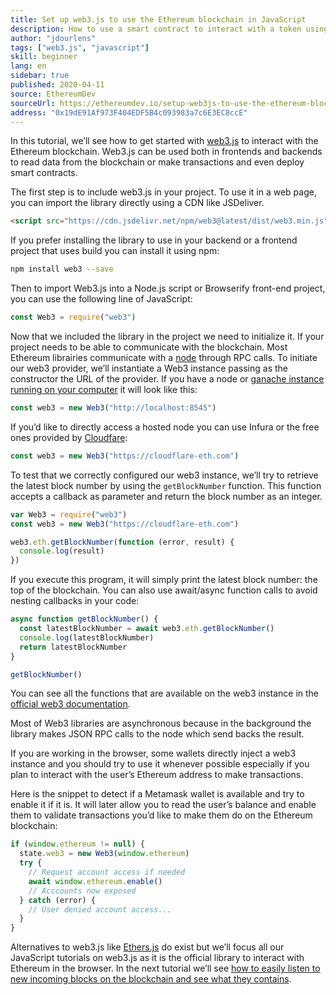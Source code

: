 ```yaml
---
title: Set up web3.js to use the Ethereum blockchain in JavaScript
description: How to use a smart contract to interact with a token using the Solidity language
author: "jdourlens"
tags: ["web3.js", "javascript"]
skill: beginner
lang: en
sidebar: true
published: 2020-04-11
source: EthereumDev
sourceUrl: https://ethereumdev.io/setup-web3js-to-use-the-ethereum-blockchain-in-javascript/
address: "0x19dE91Af973F404EDF5B4c093983a7c6E3EC8ccE"
---
```


In this tutorial, we’ll see how to get started with [web3.js](https://web3js.readthedocs.io/) to interact with the Ethereum blockchain. Web3.js can be used both in frontends and backends to read data from the blockchain or make transactions and even deploy smart contracts.

The first step is to include web3.js in your project. To use it in a web page, you can import the library directly using a CDN like JSDeliver.

```html
<script src="https://cdn.jsdelivr.net/npm/web3@latest/dist/web3.min.js"></script>
```

If you prefer installing the library to use in your backend or a frontend project that uses build you can install it using npm:

```bash
npm install web3 --save
```

Then to import Web3.js into a Node.js script or Browserify front-end project, you can use the following line of JavaScript:

```js
const Web3 = require("web3")
```

Now that we included the library in the project we need to initialize it. If your project needs to be able to communicate with the blockchain. Most Ethereum librairies communicate with a [node](/developers/docs/nodes-and-clients/) through RPC calls. To initiate our web3 provider, we’ll instantiate a Web3 instance passing as the constructor the URL of the provider. If you have a node or [ganache instance running on your computer](https://ethereumdev.io/testing-your-smart-contract-with-existing-protocols-ganache-fork/) it will look like this:

```js
const web3 = new Web3("http://localhost:8545")
```

If you’d like to directly access a hosted node you can use Infura or the free ones provided by [Cloudfare](https://cloudflare-eth.com/):

```js
const web3 = new Web3("https://cloudflare-eth.com")
```

To test that we correctly configured our web3 instance, we’ll try to retrieve the latest block number by using the `getBlockNumber` function. This function accepts a callback as parameter and return the block number as an integer.

```js
var Web3 = require("web3")
const web3 = new Web3("https://cloudflare-eth.com")

web3.eth.getBlockNumber(function (error, result) {
  console.log(result)
})
```

If you execute this program, it will simply print the latest block number: the top of the blockchain. You can also use await/async function calls to avoid nesting callbacks in your code:

```js
async function getBlockNumber() {
  const latestBlockNumber = await web3.eth.getBlockNumber()
  console.log(latestBlockNumber)
  return latestBlockNumber
}

getBlockNumber()
```

You can see all the functions that are available on the web3 instance in the [official web3 documentation](https://web3js.readthedocs.io/en/v1.2.6/web3-eth.html#).

Most of Web3 libraries are asynchronous because in the background the library makes JSON RPC calls to the node which send backs the result.

<Divider />

If you are working in the browser, some wallets directly inject a web3 instance and you should try to use it whenever possible especially if you plan to interact with the user’s Ethereum address to make transactions.

Here is the snippet to detect if a Metamask wallet is available and try to enable it if it is. It will later allow you to read the user’s balance and enable them to validate transactions you’d like to make them do on the Ethereum blockchain:

```js
if (window.ethereum != null) {
  state.web3 = new Web3(window.ethereum)
  try {
    // Request account access if needed
    await window.ethereum.enable()
    // Acccounts now exposed
  } catch (error) {
    // User denied account access...
  }
}
```

Alternatives to web3.js like [Ethers.js](https://docs.ethers.io/) do exist but we’ll focus all our JavaScript tutorials on web3.js as it is the official library to interact with Ethereum in the browser. In the next tutorial we’ll see [how to easily listen to new incoming blocks on the blockchain and see what they contains](https://ethereumdev.io/listening-to-new-transactions-happening-on-the-blockchain/).
